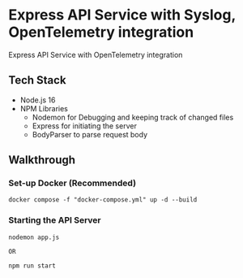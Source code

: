# Express API Service with Syslog, OpenTelemetry integration

Express API Service with OpenTelemetry integration

## Tech Stack

- Node.js 16
- NPM Libraries
  - Nodemon for Debugging and keeping track of changed files
  - Express for initiating the server
  - BodyParser to parse request body

## Walkthrough

### Set-up Docker (Recommended)

```
docker compose -f "docker-compose.yml" up -d --build
```

### Starting the API Server

```
nodemon app.js

OR

npm run start
```